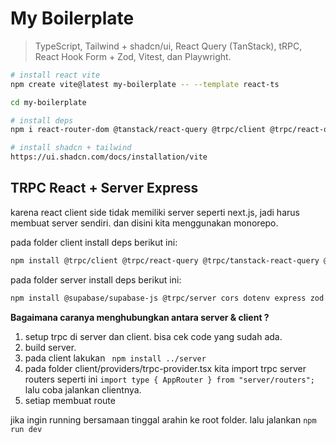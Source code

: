 # My Boilerplate

> TypeScript, Tailwind + shadcn/ui, React Query (TanStack), tRPC, React Hook Form + Zod, Vitest, dan Playwright.

```bash
# install react vite
npm create vite@latest my-boilerplate -- --template react-ts

cd my-boilerplate
```

```bash
# install deps
npm i react-router-dom @tanstack/react-query @trpc/client @trpc/react-query zod react-hook-form @hookform/resolvers
```

```bash
# install shadcn + tailwind
https://ui.shadcn.com/docs/installation/vite
```

## TRPC React + Server Express

karena react client side tidak memiliki server seperti next.js, jadi harus membuat server sendiri. dan disini kita menggunakan
monorepo.

pada folder client install deps berikut ini:

```bash
npm install @trpc/client @trpc/react-query @trpc/tanstack-react-query @tanstack/react-query @tanstack/react-query-devtools zod
```

pada folder server install deps berikut ini:

```bash
npm install @supabase/supabase-js @trpc/server cors dotenv express zod
```

**Bagaimana caranya menghubungkan antara server & client ?**

1. setup trpc di server dan client. bisa cek code yang sudah ada.
2. build server.
3. pada client lakukan ` npm install ../server`
4. pada folder client/providers/trpc-provider.tsx kita import trpc server routers seperti ini `import type { AppRouter } from "server/routers";` lalu coba jalankan clientnya.
5. setiap membuat route

jika ingin running bersamaan tinggal arahin ke root folder. lalu jalankan `npm run dev`
